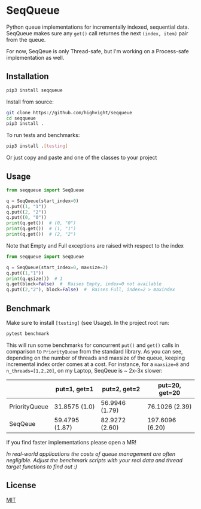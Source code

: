 # SeqQueue

Python queue implementations for incrementally indexed, sequential data. SeqQueue makes sure any `get()` call returnes the next `(index, item)` pair from the queue.

For now, SeqQeue is only Thread-safe, but I'm working on a Process-safe implementation as well.
## Installation

```bash
pip3 install seqqueue
```

Install from source:
```bash
git clone https://github.com/highvight/seqqueue
cd seqqueue
pip3 install .
```

To run tests and benchmarks:

```bash
pip3 install .[testing]
```
Or just copy and paste and one of the classes to your project

## Usage

```python
from seqqueue import SeqQueue

q = SeqQueue(start_index=0)
q.put((1, "1"))
q.put((2, "2"))
q.put((0, "0"))
print(q.get())  # (0, "0")
print(q.get())  # (1, "1")
print(q.get())  # (2, "2")
```

Note that Empty and Full exceptions are raised with respect to the index

```python
from seqqueue import SeqQueue

q = SeqQueue(start_index=0, maxsize=2)
q.put((1,"1"))
print(q.qsize())  # 1
q.get(block=False)  #  Raises Empty, index=0 not available
q.put((2,"2"), block=False)  #  Raises Full, index=2 > maxindex
```

## Benchmark
Make sure to install `[testing]` (see Usage). In the project root run:

```python
pytest benchmark
```

This will run some benchmarks for concurrent `put()` and `get()` calls in comparison to `PriorityQueue` from the standard library. As you can see, depending on the number of threads and maxsize of the queue, keeping incremental index order comes at a cost. For instance, for a `maxsize=8` and `n_threads=[1,2,20]`, on my Laptop, SeqQeue is ~ 2x-3x slower:

|                | put=1, get=1   | put=2, get=2   | put=20, get=20  |
|----------------|----------------|----------------|-----------------|
| PriorityQueue | 31.8575 (1.0)  | 56.9946 (1.79) | 76.1026 (2.39)  |
| SeqQeue        | 59.4795 (1.87) | 82.9272 (2.60) | 197.6096 (6.20) |

If you find faster implementations please open a MR!

*In real-world applications the costs of queue management are often negligible. Adjust the benchmark scripts with your real data and thread target functions to find out :)* 

## License

[MIT](https://choosealicense.com/licenses/mit/)